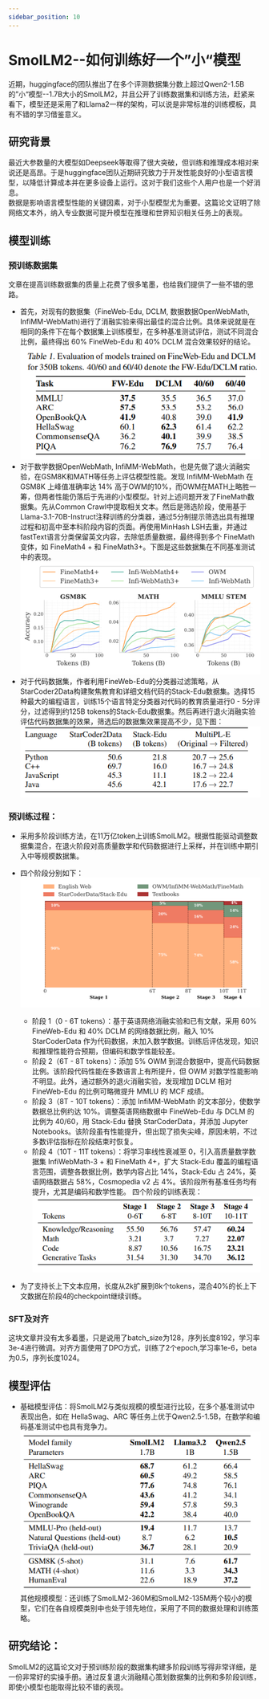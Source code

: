 ```yaml
---
sidebar_position: 10
---
```


# SmolLM2--如何训练好一个”小“模型
近期，huggingface的团队推出了在多个评测数据集分数上超过Qwen2-1.5B的”小“模型--1.7B大小的SmolLM2，并且公开了训练数据集和训练方法，赶紧来看下，模型还是采用了和Llama2一样的架构，可以说是非常标准的训练模板，具有不错的学习借鉴意义。

## 研究背景
最近大参数量的大模型如Deepseek等取得了很大突破，但训练和推理成本相对来说还是高昂。于是huggingface团队近期研究致力于开发性能良好的小型语言模型，以降低计算成本并在更多设备上运行。这对于我们这些个人用户也是一个好消息。  
数据是影响语言模型性能的关键因素，对于小型模型尤为重要。这篇论文证明了除网络文本外，纳入专业数据可提升模型在推理和世界知识相关任务上的表现。  
## 模型训练
### 预训练数据集
文章在提高训练数据集的质量上花费了很多笔墨，也给我们提供了一些不错的思路。
- 首先，对现有的数据集（FineWeb-Edu, DCLM, 数据数据OpenWebMath, InfiMM-WebMath)进行了消融实验来得出最佳的混合比例。具体来说就是在相同的条件下在每个数据集上训练模型，在多种基准测试评估，测试不同混合比例，最终得出 60% FineWeb-Edu 和 40% DCLM 混合效果较好的结论。
![不同比例表现](img/SmoILM_FW_DCLM.png)
- 对于数学数据OpenWebMath, InfiMM-WebMath，也是先做了退火消融实验，在GSM8K和MATH等任务上评估模型性能。发现 InfiMM-WebMath 在 GSM8K 上峰值准确率达 14% 高于OWM的10%，而OWM在MATH上略胜一筹，但两者性能仍落后于先进的小型模型。针对上述问题开发了FineMath数据集。先从Common Crawl中提取相关文本。然后是筛选阶段，使用基于Llama-3.1-70B-Instruct注释训练的分类器，通过5分制提示筛选出具有推理过程和初高中至本科阶段内容的页面。再使用MinHash LSH去重，并通过fastText语言分类保留英文内容，去除低质量数据，最终得到多个 FineMath 变体，如 FineMath4 + 和 FineMath3+。下图是这些数据集在不同基准测试中的表现。
![测试表现](img/SmoILM_Math.png)
- 对于代码数据集，作者利用FineWeb-Edu的分类器过滤策略，从StarCoder2Data构建聚焦教育和详细文档代码的Stack-Edu数据集。选择15种最大的编程语言，训练15个语言特定分类器对代码的教育质量进行0 - 5分评分，过滤得到约125B tokens的Stack-Edu数据集。然后再进行退火消融实验评估代码数据集的效果，筛选后的数据集效果提高不少，见下图：
![代码数据](img/SmoILM_codedata.png)
### 预训练过程：
- 采用多阶段训练方法，在11万亿token上训练SmolLM2。根据性能驱动调整数据集混合，在退火阶段对高质量数学和代码数据进行上采样，并在训练中期引入中等规模数据集。

- 四个阶段分别如下：   
![数据集比例](img/SmoILM_data_mixture.png)
    - 阶段 1（0 - 6T tokens）：基于英语网络消融实验和已有文献，采用 60% FineWeb-Edu 和 40% DCLM 的网络数据比例，融入 10% StarCoderData 作为代码数据，未加入数学数据。训练后评估发现，知识和推理性能符合预期，但编码和数学性能较差。  
    - 阶段 2（6T - 8T tokens）：添加 5% OWM 到混合数据中，提高代码数据比例。该阶段代码性能在多数语言上有所提升，但 OWM 对数学性能影响不明显。此外，通过额外的退火消融实验，发现增加 DCLM 相对 FineWeb-Edu 的比例可略微提升 MMLU 的 MCF 成绩。  
    - 阶段 3（8T - 10T tokens）：添加 InfiMM-WebMath 的文本部分，使数学数据总比例约达 10%。调整英语网络数据中 FineWeb-Edu 与 DCLM 的比例为 40/60，用 Stack-Edu 替换 StarCoderData，并添加 Jupyter Notebooks。该阶段虽有性能提升，但出现了损失尖峰，原因未明，不过多数评估指标在阶段结束时恢复。  
    - 阶段 4（10T - 11T tokens）：将学习率线性衰减至 0，引入高质量数学数据集 InfiWebMath-3 + 和 FineMath 4+，扩大 Stack-Edu 覆盖的编程语言范围，调整各数据比例，数学内容占比 14%，Stack-Edu 占 24%，英语网络数据占 58%，Cosmopedia v2 占 4%。该阶段所有基准任务均有提升，尤其是编码和数学性能。
四个阶段的训练表现：
![阶段表现](img/SmoILM_different_stage_p.png)
- 为了支持长上下文本应用，长度从2k扩展到8k个tokens，混合40%的长上下文数据在阶段4的checkpoint继续训练。
### SFT及对齐
这块文章并没有太多着墨，只是说用了batch_size为128，序列长度8192，学习率3e-4进行微调。对齐方面使用了DPO方式，训练了2个epoch,学习率1e-6，beta为0.5，序列长度1024。 

## 模型评估
- 基础模型评估：将SmolLM2与类似规模的模型进行比较，在多个基准测试中表现出色，如在 HellaSwag、ARC 等任务上优于Qwen2.5-1.5B，在数学和编码基准测试中也具有竞争力。
![基础模型评估](img/SmoILM_comparison.png)
其他规模模型：还训练了SmolLM2-360M和SmolLM2-135M两个较小的模型，它们在各自规模类别中也处于领先地位，采用了不同的数据处理和训练策略。
## 研究结论：
SmolLM2的这篇论文对于预训练阶段的数据集构建多阶段训练写得非常详细，是一份非常好的实操手册。通过反复退火消融精心策划数据集的比例和多阶段训练，即使小模型也能取得比较不错的表现。